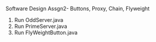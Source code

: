 Software Design Assgn2- Buttons, Proxy, Chain, Flyweight
1) Run OddServer.java
2) Run PrimeServer.java
3) Run FlyWeightButton.java
